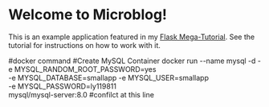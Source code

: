# Welcome to Microblog!

This is an example application featured in my [Flask Mega-Tutorial](https://blog.miguelgrinberg.com/post/the-flask-mega-tutorial-part-i-hello-world). See the tutorial for instructions on how to work with it.

#docker command
#Create MySQL Container
docker run --name mysql -d -e MYSQL_RANDOM_ROOT_PASSWORD=yes \
    -e MYSQL_DATABASE=smallapp -e MYSQL_USER=smallapp \
    -e MYSQL_PASSWORD=ly119811 \
    mysql/mysql-server:8.0
#confilct at this line

